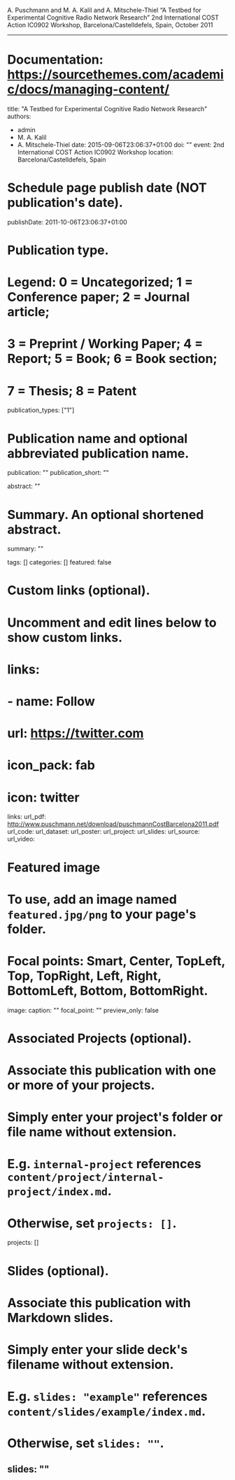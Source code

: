 A. Puschmann and M. A. Kalil and A. Mitschele-Thiel
“A Testbed for Experimental Cognitive Radio Network Research”
2nd International COST Action IC0902 Workshop, Barcelona/Castelldefels, Spain, October 2011

---
# Documentation: https://sourcethemes.com/academic/docs/managing-content/

title: "A Testbed for Experimental Cognitive Radio Network Research"
authors:
- admin
- M. A. Kalil
- A. Mitschele-Thiel
date: 2015-09-06T23:06:37+01:00
doi: ""
event: 2nd International COST Action IC0902 Workshop
location: Barcelona/Castelldefels, Spain


# Schedule page publish date (NOT publication's date).
publishDate: 2011-10-06T23:06:37+01:00

# Publication type.
# Legend: 0 = Uncategorized; 1 = Conference paper; 2 = Journal article;
# 3 = Preprint / Working Paper; 4 = Report; 5 = Book; 6 = Book section;
# 7 = Thesis; 8 = Patent
publication_types: ["1"]

# Publication name and optional abbreviated publication name.
publication: ""
publication_short: ""

abstract: ""  

# Summary. An optional shortened abstract.
summary: ""

tags: []
categories: []
featured: false

# Custom links (optional).
#   Uncomment and edit lines below to show custom links.
# links:
# - name: Follow
#   url: https://twitter.com
#   icon_pack: fab
#   icon: twitter

links:
url_pdf: http://www.puschmann.net/download/puschmannCostBarcelona2011.pdf
url_code:
url_dataset:
url_poster:
url_project:
url_slides:
url_source:
url_video:

# Featured image
# To use, add an image named `featured.jpg/png` to your page's folder. 
# Focal points: Smart, Center, TopLeft, Top, TopRight, Left, Right, BottomLeft, Bottom, BottomRight.
image:
  caption: ""
  focal_point: ""
  preview_only: false

# Associated Projects (optional).
#   Associate this publication with one or more of your projects.
#   Simply enter your project's folder or file name without extension.
#   E.g. `internal-project` references `content/project/internal-project/index.md`.
#   Otherwise, set `projects: []`.
projects: []

# Slides (optional).
#   Associate this publication with Markdown slides.
#   Simply enter your slide deck's filename without extension.
#   E.g. `slides: "example"` references `content/slides/example/index.md`.
#   Otherwise, set `slides: ""`.
slides: ""
---
